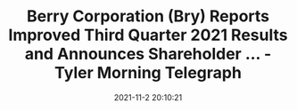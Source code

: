 ---
"title": "Berry Corporation (Bry) Reports Improved Third Quarter 2021 Results and Announces Shareholder ... - Tyler Morning Telegraph"
"date": "2021-11-2 20:10:21"
"feed_name": "GOOGLENEWSDRILLING"
"feed_website": "https://news.google.com/search?q=drilling%2Bincident&hl=en-US&gl=US&ceid=US:en"
"feed_rss": "https://news.google.com/rss/search?q=drilling%2Bincident&hl=en-US&gl=US&ceid=US:en"
"link": "https://tylerpaper.com/ap/business/berry-corporation-bry-reports-improved-third-quarter-2021-results-and-announces-shareholder/article_57537565-7fc7-5055-860a-1a4fdb513dac.html"
"source": "{'href': 'https://tylerpaper.com', 'title': 'Tyler Morning Telegraph'}"
"file": "_posts/2021-1-1-353f62f9c5b5134994c171417505491757304707.md"
"accident": "0"
"drilling": "0"
"dead": "0"
"injured": "0"
"arrested": "0"
"place": "unknown place"
"where": "unknown site"
"causes": "unknown"
"place_uri": "unknown place"
---